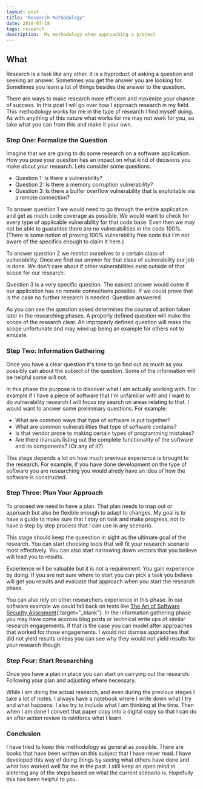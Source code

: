 ```yaml
---
layout: post
title: "Research Methodology"
date: 2018-07-18
tags: research
description:  My methodology when approaching a project
---
```

## What
Research is a task like any other.  It is a byproduct of asking a question and seeking an answer.  Sometimes you get the answer you are looking for.  Sometimes you learn a lot of things besides the answer to the question.

There are ways to make research more efficient and maximize your chance of success.  In this post I will go over how I approach research in my field.  This methodology works for me in the type of research I find myself doing.  As with anything of this nature what works for me may not work for you, so take what you can from this and make it your own.

### Step One:  Formalize the Question
Imagine that we are going to do some research on a software application.  How you pose your question has an impact on what kind of decisions you make about your research.  Lets consider some questions.

* Question 1: Is there a vulnerability?
* Question 2: Is there a memory corruption vulnerability?
* Question 3: Is there a buffer overflow vulnerability that is exploitable via a remote connection?

To answer question 1 we would need to go through the entire application and get as much code coverage as possible.  We would want to check for every type of applicable vulnerability for that code base.  Even then we may not be able to guarantee there are no vulnerabilities in the code 100%.  (There is some notion of proving 100% vulnerability free code but I'm not aware of the specifics enough to claim it here.)

To answer question 2 we restrict ourselves to a certain class of vulnerability.  Once we find our answer for that class of vulnerability our job is done.  We don't care about if other vulnerabilities exist outside of that scope for our research.

Question 3 is a very specific question.  The easiest answer would come if our application has no remote connections possible.  If we could prove that is the case no further research is needed.  Question answered.

As you can see the question asked determines the course of action taken later in the researching phases.  A properly defined question will make the scope of the research clear.  An improperly defined question will make the scope unfortunate and may wind up being an example for others not to emulate.

### Step Two:  Information Gathering
Once you have a clear question it's time to go find out as much as you possibly can about the subject of the question.  Some of the information will be helpful some will not.

In this phase the purpose is to discover what I am actually working with.  For example if I have a piece of software that I'm unfamiliar with and I want to do vulnerability research I will focus my search on areas relating to that.  I would want to answer some preliminary questions.  For example:

* What are common ways that type of software is put together?
* What are common vulnerabilities that type of software contains?
* Is that vendor prone to making certain types of programming mistakes?
* Are there manuals listing out the complete functionality of the software and its components? (Or any of it?)

This stage depends a lot on how much previous experience is brought to the research.  For example, if you have done development on the type of software you are researching you would alredy have an idea of how the software is constructed.

### Step Three: Plan Your Approach
To proceed we need to have a plan.  That plan needs to map out or approach but also be flexible enough to adapt to changes.  My goal is to have a guide to make sure that I stay on task and make progress, not to have a step by step process that I can use in any scenario.

This stage should keep the queestion in sight as the ultimate goal of the research.  You can start choosing tools that will fit your research scenario most effectively.  You can also start narrowing down vectors that you believe will lead you to results.

Experience will be valuable but it is not a requirement.  You gain experience by doing.  If you are not sure where to start you can pick a task you believe will get you results and evaluate that approach when you start the research phase.

You can also rely on other researchers experience in this phase.  In our software example we could fall back on texts like [The Art of Software Security Assesment](https://www.amazon.com/Art-Software-Security-Assessment-Vulnerabilities-ebook/dp/B004XVIWU2/ref=sr_1_1?ie=UTF8&qid=1532024648&sr=8-1&keywords=the+art+for+software+security){:target="_blank"}.  In the information gathering phase you may have come accross blog posts or technical write ups of similar research engagements.  If that is the case you can model after approaches that worked for those engagements.  I would not dismiss appraoches that did not yield results unless you can see why they would not yield results for your research though.

### Step Four: Start Researching
Once you have a plan in place you can start on carrying out the research.  Following your plan and adjusting where necessary.

While I am doing the actual research, and even during the previous stages I take a lot of notes.  I always have a notebook where I write down what I try and what happens.  I also try to include what I am thinking at the time.  Then when I am done I convert that paper copy into a digital copy so that I can do an after action review to reinforce what I learn.

### Conclusion
I have tried to keep this methodology as general as possible.  There are books that have been written on this subject that I have never read.  I have developed this way of doing things by seeing what others have done and what has worked well for me in the past.  I still keep an open mind in aletering any of the steps based on what the current scenario is.  Hopefully this has been helpful to you.
